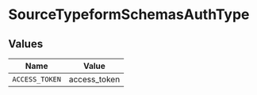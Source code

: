 # SourceTypeformSchemasAuthType


## Values

| Name           | Value          |
| -------------- | -------------- |
| `ACCESS_TOKEN` | access_token   |